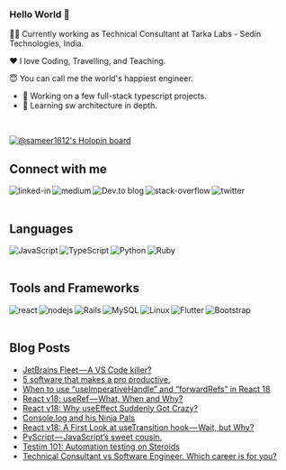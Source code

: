 ### Hello World 👋

👨‍💻 Currently working as Technical Consultant at Tarka Labs - Sedin Technologies, India.

❤️ I love Coding, Travelling, and Teaching.

😇 You can call me the world's happiest engineer.

- 🔭 Working on a few full-stack typescript projects.
- 🌱 Learning sw architecture in depth.
<br>

[![@sameer1612's Holopin board](https://holopin.me/sameer1612)](https://holopin.io/@sameer1612)

## Connect with me

[<img align="left" alt="linked-in" src="https://img.shields.io/badge/linkedin-%230077B5.svg?&style=for-the-badge&logo=linkedin&logoColor=white" />](https://www.linkedin.com/in/sameerkumar1612/)
[<img align="left" alt="medium" src="https://img.shields.io/badge/medium-%2312100E.svg?&style=for-the-badge&logo=medium&logoColor=white" />](https://sameer-kumar-1612.medium.com/)
[<img align="left" alt="Dev.to blog" src="https://img.shields.io/badge/dev.to-0A0A0A?style=for-the-badge&logo=dev.to&logoColor=white" />](https://dev.to/sameer1612)
[<img align="left" alt="stack-overflow" src="https://img.shields.io/badge/stack%20overflow-FE7A16?logo=stack-overflow&logoColor=white&style=for-the-badge" />](https://stackoverflow.com/users/9677305/sameer-kumar?tab=profile)
[<img align="left" alt="twitter" src="https://img.shields.io/badge/twitter-%231DA1F2.svg?&style=for-the-badge&logo=twitter&logoColor=white" />](https://twitter.com/Ninja_Engineer_)

<br>
<br>
    
## Languages
<img align="left" alt="JavaScript" src="https://img.shields.io/badge/javascript-%23323330.svg?style=for-the-badge&logo=javascript&logoColor=%23F7DF1E"/>
<img align="left" alt="TypeScript" src="https://img.shields.io/badge/typescript-%23007ACC.svg?style=for-the-badge&logo=typescript&logoColor=white"/>
<img align="left" alt="Python" src="https://img.shields.io/badge/python-%2314354C.svg?style=for-the-badge&logo=python&logoColor=white"/>
<img align="left" alt="Ruby" src="https://img.shields.io/badge/ruby-%23CC342D.svg?style=for-the-badge&logo=ruby&logoColor=white"/>

<br>
<br>

## Tools and Frameworks
<img align="left" alt="react" src="https://img.shields.io/badge/react%20-%2320232a.svg?&style=for-the-badge&logo=react&logoColor=%2361DAFB" />
<img align="left" alt="nodejs" src="https://img.shields.io/badge/node.js%20-%2343853D.svg?&style=for-the-badge&logo=node.js&logoColor=white" />
<img align="left" alt="Rails" src="https://img.shields.io/badge/rails-%23CC0000.svg?style=for-the-badge&logo=ruby-on-rails&logoColor=white"/>
<img align="left" alt="MySQL" src="https://img.shields.io/badge/mysql-%2300f.svg?style=for-the-badge&logo=mysql&logoColor=white"/>
<img align="left" alt="Linux" src="https://img.shields.io/badge/Linux-FCC624?style=for-the-badge&logo=linux&logoColor=black">
<img align="left" alt="Flutter" src="https://img.shields.io/badge/Flutter-%2302569B.svg?style=for-the-badge&logo=Flutter&logoColor=white" />
<img align="left" alt="Bootstrap" src="https://img.shields.io/badge/bootstrap-%23563D7C.svg?style=for-the-badge&logo=bootstrap&logoColor=white"/>
<br>
<br>

## Blog Posts
<!-- BLOG-POST-LIST:START -->
- [JetBrains Fleet — A VS Code killer?](https://medium.com/nerd-for-tech/jetbrains-fleet-a-vs-code-killer-f662f45f6478?source=rss-67b148806abe------2)
- [5 software that makes a pro productive.](https://sameer-kumar-1612.medium.com/5-software-that-makes-a-pro-productive-fb33f6f45c22?source=rss-67b148806abe------2)
- [When to use “useImperativeHandle” and “forwardRefs” in React 18](https://betterprogramming.pub/when-to-use-useimperativehandle-and-forwardrefs-in-react-18-89cce42b3309?source=rss-67b148806abe------2)
- [React v18: useRef — What, When and Why?](https://betterprogramming.pub/react-v18-demystifying-useref-forwardref-and-useimperativehandle-feec2fc5b2f6?source=rss-67b148806abe------2)
- [React v18: Why useEffect Suddenly Got Crazy?](https://betterprogramming.pub/react-v18-why-useeffect-suddenly-go-crazy-db1b42eb2730?source=rss-67b148806abe------2)
- [Console.log and his Ninja Pals](https://towardsdev.com/console-log-and-his-ninja-pals-4fc0863ad5f4?source=rss-67b148806abe------2)
- [React v18: A First Look at useTransition hook — Wait, but Why?](https://betterprogramming.pub/react-v18-usetransition-hook-why-f5d8880dc64d?source=rss-67b148806abe------2)
- [PyScript — JavaScript’s sweet cousin.](https://medium.com/tarkalabs-til/pyscript-javascripts-sweet-cousin-433129a7a118?source=rss-67b148806abe------2)
- [Testim 101: Automation testing on Steroids](https://blog.tarkalabs.com/testim-101-automation-testing-on-steroids-ee5eeeb3fa50?source=rss-67b148806abe------2)
- [Technical Consultant vs Software Engineer. Which career is for you?](https://sameer-kumar-1612.medium.com/technical-consultant-vs-software-engineer-which-career-is-for-you-b88eaf227e47?source=rss-67b148806abe------2)
<!-- BLOG-POST-LIST:END -->


